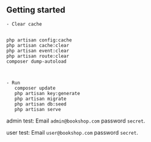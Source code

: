 ## Getting started

```TN
- Clear cache


php artisan config:cache
php artisan cache:clear
php artisan event:clear
php artisan route:clear
composer dump-autoload



- Run
   composer update
   php artisan key:generate
   php artisan migrate
   php artisan db:seed
   php artisan serve
```

admin test: Email `admin@bookshop.com` password `secret`.

user test: Email `user@bookshop.com` password `secret`.
